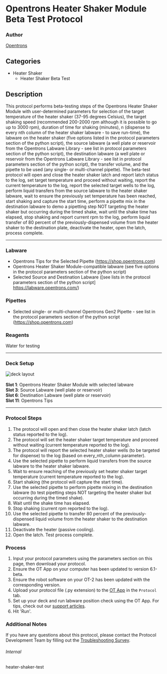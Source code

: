 # Opentrons Heater Shaker Module Beta Test Protocol

### Author
[Opentrons](https://opentrons.com/)




## Categories
* Heater Shaker
	* Heater Shaker Beta Test

## Description
This protocol performs beta-testing steps of the Opentrons Heater Shaker Module with user-determined parameters for selection of the target temperature of the heater shaker (37-95 degrees Celsius), the target shaking speed (recommended 200-2000 rpm although it is possible to go up to 3000 rpm), duration of time for shaking (minutes), n (dispense to every nth column of the heater shaker labware - to save run-time), the labware on the heater shaker (five options listed in the protocol parameters section of the python script), the source labware (a well plate or reservoir from the Opentrons Labware Library - see list in protocol parameters section of the python script), the destination labware (a well plate or reservoir from the Opentrons Labware Library - see list in protocol parameters section of the python script), the transfer volume, and the pipette to be used (any single- or multi-channel pipette). The beta-test protocol will open and close the heater shaker latch and report latch status to the log, set target temperature and proceed without waiting, report the current temperature to the log, report the selected target wells to the log, perform liquid transfers from the source labware to the heater shaker labware, wait to ensure the previously set temperature has been reached, start shaking and capture the start time, perform a pipette mix in the destination labware to demo a pipetting step NOT targeting the heater shaker but occurring during the timed shake, wait until the shake time has elapsed, stop shaking and report current rpm to the log, perform liquid transfer of 80 percent of the previously-dispensed volume from the heater shaker to the destination plate, deactivate the heater, open the latch, process complete.



---



### Labware
* Opentrons Tips for the Selected Pipette (https://shop.opentrons.com)
* Opentrons Heater Shaker Module-compatible labware (see five options in the protocol parameters section of the python script)
* Selected Source and Destination Labware ([see lists in the protocol parameters section of the python script] https://labware.opentrons.com/)


### Pipettes
* Selected single- or multi-channel Opentrons Gen2 Pipette - see list in the protocol parameters section of the python script (https://shop.opentrons.com)

### Reagents
Water for testing

---

### Deck Setup
![deck layout](https://opentrons-protocol-library-website.s3.amazonaws.com/custom-README-images/heater-shaker-test/Screen+Shot+2022-06-21+at+12.15.17+PM.png)
</br>
</br>
**Slot 1**: Opentrons Heater Shaker Module with selected labware </br>
**Slot 3**: Source Labware (well plate or reservoir) </br>
**Slot 6**: Destination Labware (well plate or reservoir) </br>
**Slot 11**: Opentrons Tips


---

### Protocol Steps
1. The protocol will open and then close the heater shaker latch (latch status reported to the log).
2. The protocol will set the heater shaker target temperature and proceed without waiting (current temperature reported to the log).
3. The protocol will report the selected heater shaker wells (to be targeted for dispense) to the log (based on every_nth_column parameter).
4. Use the selected pipette to perform liquid transfers from the source labware to the heater shaker labware.
5. Wait to ensure reaching of the previously set heater shaker target temperature (current temperature reported to the log).
6. Start shaking (the protocol will capture the start time).
7. Use the selected pipette to perform pipette mixing in the destination labware (to test pipetting steps NOT targeting the heater shaker but occurring during the timed shake).
8. Wait until the shake time has elapsed.
9. Stop shaking (current rpm reported to the log).
10. Use the selected pipette to transfer 80 percent of the previously-dispensed liquid volume from the heater shaker to the destination labware.
11. Deactivate the heater (passive cooling).
12. Open the latch. Test process complete.


### Process
1. Input your protocol parameters using the parameters section on this page, then download your protocol.
2. Ensure the OT App on your computer has been updated to version 6.1-beta.
3. Ensure the robot software on your OT-2 has been updated with the corresponding version.
4. Upload your protocol file (.py extension) to the [OT App](https://opentrons.com/ot-app) in the `Protocol` tab.
5. Set up your deck and run labware position check using the OT App. For tips, check out our [support articles](https://support.opentrons.com/en/collections/1559720-guide-for-getting-started-with-the-ot-2).
6. Hit 'Run'.

### Additional Notes
If you have any questions about this protocol, please contact the Protocol Development Team by filling out the [Troubleshooting Survey](https://protocol-troubleshooting.paperform.co/).

###### Internal
heater-shaker-test
